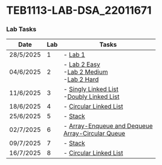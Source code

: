 # TEB1113-LAB-DSA_22011671

### Lab Tasks

| Date       | Lab | Tasks                                                                 |
|------------|-----|------------------------------------------------------------------------|
| 28/5/2025  | 1   | - [Lab 1](LAB%201/Students'Info.cpp)                                               |
| 04/6/2025  | 2   | - [Lab 2 Easy](LAB%202/Easy.cpp)<br>  -[Lab 2 Medium](LAB%202/Medium.cpp)<br>  -[Lab 2 Hard](LAB%202/Hard.cpp) |
| 11/6/2025  | 3   | - [Singly Linked List](LAB%203/SinglyLinkedList(Add,Display,Delete).cpp.cpp)<br>  -[Doubly Linked List](labs/DoublyLinkedList(Add,Display,Delete).cpp) |
| 18/6/2025  | 4   | - [Circular Linked List](LAB%204/CircularLinkedList(Add,Delete,Display).cpp)<br>  |
| 25/6/2025  | 5   | - [Stack](LAB%205/Stack(push,pop,display).cpp)                                              |
| 02/7/2025  | 6   | - [Array-Enqueue and Dequeue](LAB%206/Array-Enqueue,Dequeue.cpp)<br> [Array-Circular Queue](LAB%206/Array-CircularQueue.cpp) |
| 09/7/2025  | 7   | - [Stack](LAB%207/BinaryTree.cpp)                                              |
| 16/7/2025  | 8   | - [Circular Linked List](LAB%208/BinarySearchTree.cpp)<br>  |

